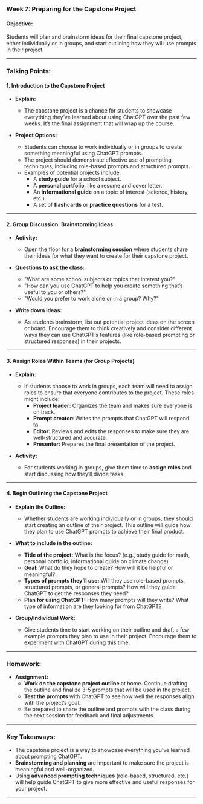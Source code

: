 ### **Week 7: Preparing for the Capstone Project**

#### **Objective:**

Students will plan and brainstorm ideas for their final capstone project, either individually or in groups, and start outlining how they will use prompts in their project.

---

### **Talking Points:**

#### **1. Introduction to the Capstone Project**

- **Explain:**
  - The capstone project is a chance for students to showcase everything they’ve learned about using ChatGPT over the past few weeks. It’s the final assignment that will wrap up the course.
  
- **Project Options:**
  - Students can choose to work individually or in groups to create something meaningful using ChatGPT prompts.
  - The project should demonstrate effective use of prompting techniques, including role-based prompts and structured prompts.
  - Examples of potential projects include:
    - A **study guide** for a school subject.
    - A **personal portfolio**, like a resume and cover letter.
    - An **informational guide** on a topic of interest (science, history, etc.).
    - A set of **flashcards** or **practice questions** for a test.

---

#### **2. Group Discussion: Brainstorming Ideas**

- **Activity:**
  - Open the floor for a **brainstorming session** where students share their ideas for what they want to create for their capstone project.
  
- **Questions to ask the class:**
  - "What are some school subjects or topics that interest you?"
  - "How can you use ChatGPT to help you create something that’s useful to you or others?"
  - "Would you prefer to work alone or in a group? Why?"

- **Write down ideas:**
  - As students brainstorm, list out potential project ideas on the screen or board. Encourage them to think creatively and consider different ways they can use ChatGPT’s features (like role-based prompting or structured responses) in their projects.

---

#### **3. Assign Roles Within Teams (for Group Projects)**

- **Explain:**
  - If students choose to work in groups, each team will need to assign roles to ensure that everyone contributes to the project. These roles might include:
    - **Project leader:** Organizes the team and makes sure everyone is on track.
    - **Prompt creator:** Writes the prompts that ChatGPT will respond to.
    - **Editor:** Reviews and edits the responses to make sure they are well-structured and accurate.
    - **Presenter:** Prepares the final presentation of the project.
  
- **Activity:**
  - For students working in groups, give them time to **assign roles** and start discussing how they’ll divide tasks.

---

#### **4. Begin Outlining the Capstone Project**

- **Explain the Outline:**
  - Whether students are working individually or in groups, they should start creating an outline of their project. This outline will guide how they plan to use ChatGPT prompts to achieve their final product.
  
- **What to include in the outline:**
  - **Title of the project:** What is the focus? (e.g., study guide for math, personal portfolio, informational guide on climate change)
  - **Goal:** What do they hope to create? How will it be helpful or meaningful?
  - **Types of prompts they’ll use:** Will they use role-based prompts, structured prompts, or general prompts? How will they guide ChatGPT to get the responses they need?
  - **Plan for using ChatGPT:** How many prompts will they write? What type of information are they looking for from ChatGPT?

- **Group/Individual Work:**
  - Give students time to start working on their outline and draft a few example prompts they plan to use in their project. Encourage them to experiment with ChatGPT during this time.

---

### **Homework:**

- **Assignment:**
  - **Work on the capstone project outline** at home. Continue drafting the outline and finalize 3-5 prompts that will be used in the project.
  - **Test the prompts** with ChatGPT to see how well the responses align with the project’s goal.
  - Be prepared to share the outline and prompts with the class during the next session for feedback and final adjustments.

---

### **Key Takeaways:**

- The capstone project is a way to showcase everything you’ve learned about prompting ChatGPT.
- **Brainstorming and planning** are important to make sure the project is meaningful and well-organized.
- Using **advanced prompting techniques** (role-based, structured, etc.) will help guide ChatGPT to give more effective and useful responses for your project.

---

